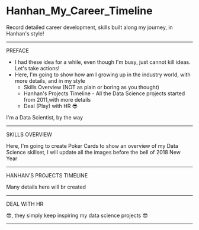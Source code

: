 # Hanhan_My_Career_Timeline
Record detailed career development, skills built along my journey, in Hanhan's style!


***************************************************************************************

PREFACE

* I had these idea for a while, even though I'm busy, just cannot kill ideas. Let's take actions!
* Here, I'm going to show how am I growing up in the industry world, with more details, and in my style
  * Skills Overview (NOT as plain or boring as you thought)
  * Hanhan's Projects Timeline - All the Data Science projects started from 2011,with more details
  * Deal (Play) with HR 😎

I'm a Data Scientist, by the way


***************************************************************************************

SKILLS OVERVIEW

Here, I'm going to create Poker Cards to show an overview of my Data Science skillset, I will update all the images before the bell of 2018 New Year


***************************************************************************************

HANHAN'S PROJECTS TIMELINE

Many details here will br created


***************************************************************************************

DEAL WITH HR

😎, they simply keep inspiring my data science projects 😎


***************************************************************************************
